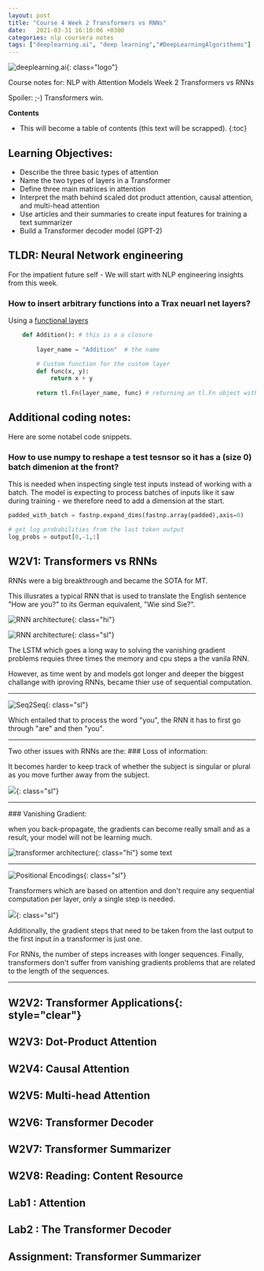 ```yaml
---
layout: post
title: "Course 4 Week 2 Transformers vs RNNs"
date:   2021-03-31 16:10:06 +0300
categories: nlp coursera notes
tags: ["deeplearning.ai", "deep learning","#DeepLearningAlgorithems"]
---
```

<style>
.sl {
    float: right; 
    width:55%; 
    margin:10px 10px 10px 0px; 
    border: 2px solid gold;
	display: block;

}

.hi {
    width:85%; 
    display: block;
	margin: 10px auto 10px auto;
    border: 2px solid gold;
}

hr { 	clear:both;  }

.logo {
    width: 20%;
    float: right
}
</style>

![deeplearning.ai](/assets/logo_deeplearning.ai.png){: class="logo"}

Course notes for: NLP with Attention Models Week 2
Transformers vs RNNs

Spoiler: ;-) Transformers win.

**Contents**
* This will become a table of contents (this text will be scrapped).
{:toc}

## Learning Objectives:

- Describe the three basic types of attention
- Name the two types of layers in a Transformer
- Define three main matrices in attention
- Interpret the math behind scaled dot product attention, causal attention, and multi-head attention
- Use articles and their summaries to create input features for training a text summarizer
- Build a Transformer decoder model (GPT-2)

## TLDR: Neural Network engineering

For the impatient future self - We will start with  NLP engineering insights from this week.

### How to insert arbitrary functions into a Trax neuarl net layers?
    
Using a [functional layers](https://trax-ml.readthedocs.io/en/latest/notebooks/layers_intro.html?highlight=fn#With-the-Fn-layer-creating-function.)

~~~python
	def Addition(): # this is a a closure
	
		layer_name = "Addition"  # the name 

		# Custom function for the custom layer
		def func(x, y):
			return x + y
	
		return tl.Fn(layer_name, func) # returning an tl.Fn object with name and function
~~~

## Additional coding notes:

Here are some notabel code snippets. 

### How to use numpy to reshape a test tesnsor so it has a (size 0) batch dimenion at the front?

This is needed when inspecting single test inputs instead of working with a batch. The model is expecting to process batches of inputs like it saw during training - we therefore need to add a dimension at the start.

~~~python
padded_with_batch = fastnp.expand_dims(fastnp.array(padded),axis=0)
~~~

~~~python
# get log probabilities from the last token output
log_probs = output[0,-1,:] 
~~~

## W2V1: Transformers vs RNNs

RNNs were a big breakthrough and became the SOTA for MT.

This illusrates a typical RNN that is used to translate the English sentence "How are you?" to its German equivalent, "Wie sind Sie?".

![RNN architecture](/assets/c4w2_rnn-non-parallel.png){: class="hi"}

![RNN architecture](/assets/c4w2_2021-03-25-035410-LSTMs.png){: class="sl"}

The LSTM which goes a long way to solving the vanishing gradient problems requies three times the memory and cpu steps a the vanila RNN.

However, as time went by and models got longer and deeper the biggest challange with iproving RNNs, became  thier use of sequential computation. 
<hr>


![Seq2Seq](/assets/c4w2_2021-03-25-035410-Seq2Seq.png){: class="sl"}

Which entailed that to process the word "you", the RNN it has to first go through "are" and then "you". 

<hr>
Two other issues with RNNs are the:
### Loss of information: 

It becomes harder to keep track of whether the subject is singular or plural as you move further away from the subject.

![](/assets/c4w2_2021-03-25-035412-Transformer.png){: class="sl"}
<hr>
### Vanishing Gradient: 

when you back-propagate, the gradients can become really small and as a result,  your model will not be learning much.

![transformer architecture](/assets/c4w2_transformer-parallel.png){: class="hi"}
some text

<hr>

![Positional Encodings](/assets/c4w2_2021-03-25-035413-Positonal-Encoding.png){: class="sl"}

Transformers which are based on attention and don't require any sequential computation per layer, only a single step is needed. 

![](/assets/c4w2_2021-03-25-035414-Summary.png){: class="sl"}

Additionally, the gradient steps that need to be taken from the last output to the first input in a transformer is just one. 

For RNNs, the number of steps increases with longer sequences. Finally, transformers don't suffer from vanishing gradients problems that are related to the length of the sequences. 

<hr>

## W2V2: Transformer Applications{: style="clear"}

## W2V3: Dot-Product Attention

## W2V4: Causal Attention

## W2V5: Multi-head Attention

## W2V6: Transformer Decoder

## W2V7: Transformer Summarizer

## W2V8: Reading: Content Resource

## Lab1 : Attention

## Lab2 : The Transformer Decoder

## Assignment: Transformer Summarizer
